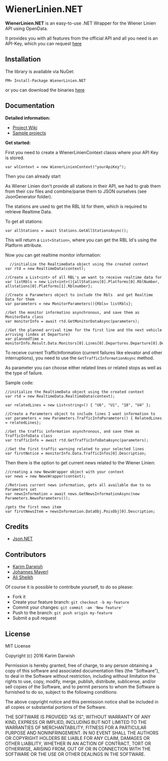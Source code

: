 WienerLinien.NET 
=================

**WienerLinien.NET** is an easy-to-use .NET Wrapper for the Wiener Linien API using OpenData. 

It provides you with all features from the official API and all you need is an API-Key, which you can request [here](https://www.wien.gv.at/formularserver2/user/formular.aspx?pid=3b49a23de1ff43efbc45ae85faee31db&pn=B0718725a79fb40f4bb4b7e0d2d49f1d1)


Installation
-------------

The library is available via NuGet: 
	

    PM> Install-Package WienerLinien.NET
    
or you can download the binaries [here](https://github.com/KarimDarwish/Wiener-Linien-.NET/releases)


Documentation
-------------------

**Detailed information:**

 - [Project Wiki](https://github.com/KarimDarwish/Wiener-Linien-.NET/wiki)
 - [Sample projects](https://github.com/KarimDarwish/Wiener-Linien-.NET)

**Get started:**

First you need to create a WienerLinienContext classs where your API Key is stored.

    var wlContext = new WienerLinienContext("yourApiKey");
    
Then you can already start 

As Wiener Linien don't provide all stations in their API, we had to grab them from their csv files and combine/parse them to JSON ourselves (see JsonGenerator folder).

The stations are used to get the RBL Id for them, which is required to retrieve Realtime Data.

To get all stations:

    var allStations = await Stations.GetAllStationsAsync();
This will return a `List<Station>`, where you can get the RBL Id's using the Platform attribute.

Now you can get realtime monitor information:

      //initialize the RealtimeData object using the created context
    var rtd = new RealtimeData(context);
    
    //Create a List<int> of all RBL's we want to receive realtime data for
    var listRbls = new List<int>(){allStations[0].Platforms[0].RblNumber, allstations[0].Platforms[1].Rblnumber};
    
    //Create a Parameters object to include the Rbls  and get Realtime Data for them
    var parameters = new MonitorParameters(){Rbls= listRbls};
    
    //Get the monitor informatino asynchronous, and save them as MonitorData class
    var monitorInfo = await rtd.GetMonitorDataAsync(parameters);
    
    //Get the planned arrival time for the first line and the next vehicle arriving (index at Departure)
    var plannedTime = monitorInfo.Result.Data.Monitors[0].Lines[0].Departures.Departure[0].DepartureTime.TimePlanned;

To receive current TrafficInformation (current failures like elevator and other interruptions), you need to use the `GetTrafficInformationAsync` method.

As parameter you can choose either related lines or related stops as well as the type of failure.

Sample code:

        
    //initialize the RealtimeData object using the created context
    var rtd = new RealtimeData.RealtimeData(context);
    
    var relatedLines = new List<string>() { "U6", "U1", "18", "U4" };
    
    //Create a Parameters object to include lines I want information to
    var parameters = new Parameters.TrafficInfoParameters() { RelatedLines = relatedLines};
    
    //Get the traffic information asynchronous, and save them as TrafficInfoData class
    var trafficInfo = await rtd.GetTrafficInfoDataAsync(parameters);
    
    //Get the first traffic warning related to your selected lines
    var firstNotice = monitorInfo.Data.TrafficInfos[0].Description;

Then there is the option to get current news related to the Wiener Linien:


    //creating a new NewsWrapper object with your context
    var news = new NewsWrapper(context);
    
    //Retrives current news information, gets all available due to no Parameters set
    var newsInformation = await news.GetNewsInformationAsync(new Parameters.NewsParameters());
    
    /gets the first news item
    var firstNewsItem = newsInformation.DataObj.PoisObj[0].Description;






Credits
-------------

 - [Json.NET](http://www.newtonsoft.com/json) 



Contributors
--------------------
 - [Karim Darwish](https://github.com/KarimDarwish)
 - [Johannes Mayerl](https://github.com/johannesMayerl)
 - [Ali Sheikh](https://github.com/alaeschaik)
 

Of course it is possible to contribute yourself, to do so please:

 - Fork it
 - Create your feature branch: `git checkout -b my-feature`
 - Commit your changes: `git commit -am 'New feature'` 
 - Push to the branch: `git push origin my-feature` 
 - Submit a pull request

 

License
--------------

MIT License

Copyright (c) 2016 Karim Darwish

Permission is hereby granted, free of charge, to any person obtaining a copy of this software and associated documentation files (the "Software"), to deal in the Software without restriction, including without limitation the rights to use, copy, modify, merge, publish, distribute, sublicense, and/or sell copies of the Software, and to permit persons to whom the Software is furnished to do so, subject to the following conditions:

The above copyright notice and this permission notice shall be included in all copies or substantial portions of the Software.

THE SOFTWARE IS PROVIDED "AS IS", WITHOUT WARRANTY OF ANY KIND, EXPRESS OR IMPLIED, INCLUDING BUT NOT LIMITED TO THE WARRANTIES OF MERCHANTABILITY, FITNESS FOR A PARTICULAR PURPOSE AND NONINFRINGEMENT. IN NO EVENT SHALL THE AUTHORS OR COPYRIGHT HOLDERS BE LIABLE FOR ANY CLAIM, DAMAGES OR OTHER LIABILITY, WHETHER IN AN ACTION OF CONTRACT, TORT OR OTHERWISE, ARISING FROM, OUT OF OR IN CONNECTION WITH THE SOFTWARE OR THE USE OR OTHER DEALINGS IN THE SOFTWARE.



